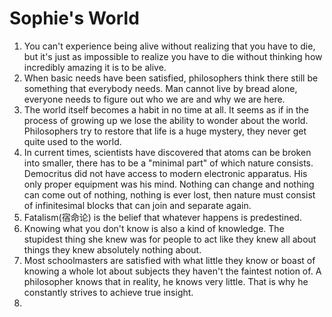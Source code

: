 # Sophie's World

1. You can't experience being alive without realizing that you have to die, but it's just as impossible to realize you have to die without thinking how incredibly amazing it is to be alive.
2. When basic needs have been satisfied, philosophers think there still be something that everybody needs. Man cannot live by bread alone, everyone needs to figure out who we are and why we are here.
3. The world itself becomes a habit in no time at all. It seems as if in the process of growing up we lose the ability to wonder about the world. Philosophers try to restore that life is a huge mystery, they never get quite used to the world.
4. In current times, scientists have discovered that atoms can be broken into smaller, there has to be a "minimal part" of which nature consists. Democritus did not have access to modern electronic apparatus. His only proper equipment was his mind. Nothing can change and nothing can come out of nothing, nothing is ever lost, then nature must consist of infinitesimal blocks that can join and separate again.
5. Fatalism(宿命论) is the belief that whatever happens is predestined.
6. Knowing what you don't know is also a kind of knowledge. The stupidest thing she knew was for people to act like they knew all about things they knew absolutely nothing about.
7. Most schoolmasters are satisfied with what little they know or boast of knowing a whole lot about subjects they haven't the faintest notion of. A philosopher knows that in reality, he knows very little. That is why he constantly strives to achieve true insight.
8. 
